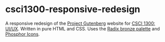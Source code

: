 # csci1300-responsive-redesign

A responsive redesign of the [Project Gutenberg](https://gutenberg.org/) website for [CSCI 1300: UI/UX](https://talie.town/cs1300_spring24/). Written in pure HTML and CSS. Uses the [Radix bronze palette](https://www.radix-ui.com/colors/docs/palette-composition/scales#bronze) and [Phosphor Icons](https://phosphoricons.com/).